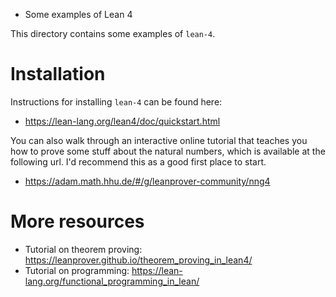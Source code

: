 * Some examples of Lean 4

This directory contains some examples of `lean-4`.

# Installation

Instructions for installing `lean-4` can be found here:
- https://lean-lang.org/lean4/doc/quickstart.html

You can also walk through an interactive online tutorial that 
teaches you how to prove some stuff about the natural numbers,
which is available at the following url. I'd recommend this as
a good first place to start.
- https://adam.math.hhu.de/#/g/leanprover-community/nng4

# More resources

- Tutorial on theorem proving: https://leanprover.github.io/theorem_proving_in_lean4/
- Tutorial on programming: https://lean-lang.org/functional_programming_in_lean/
